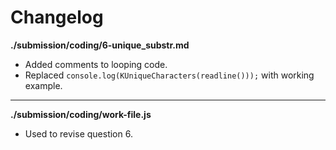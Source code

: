 # Changelog

**./submission/coding/6-unique_substr.md**
* Added comments to looping code.
* Replaced `console.log(KUniqueCharacters(readline()));` with working example.

---

**./submission/coding/work-file.js**
* Used to revise question 6.